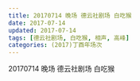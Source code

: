 ```yaml
---
title: 20170714 晚场 德云社剧场 白吃猴
date: 2017-07-14
updated: 2017-07-14
tags: [德云社剧场, 白吃猴, 相声, 高峰] 
categories: (2017)丁酉年场次 
---
```

20170714 晚场 德云社剧场 白吃猴

